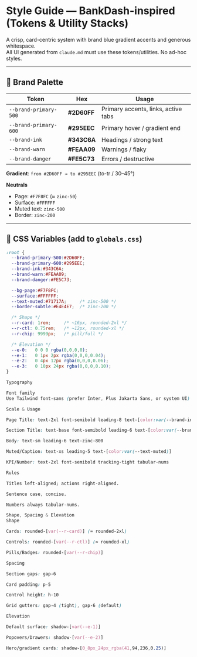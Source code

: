 # Style Guide — BankDash-inspired (Tokens & Utility Stacks)

A crisp, card-centric system with brand blue gradient accents and generous whitespace.  
All UI generated from `claude.md` must use these tokens/utilities. No ad-hoc styles.

---

## 🎨 Brand Palette

| Token | Hex | Usage |
|---|---|---|
| `--brand-primary-500` | **#2D60FF** | Primary accents, links, active tabs |
| `--brand-primary-600` | **#295EEC** | Primary hover / gradient end |
| `--brand-ink` | **#343C6A** | Headings / strong text |
| `--brand-warn` | **#FEAA09** | Warnings / flaky |
| `--brand-danger` | **#FE5C73** | Errors / destructive |

**Gradient**: `from #2D60FF → to #295EEC` (to-tr / 30–45°)

**Neutrals**
- Page: `#F7F8FC` (≈ `zinc-50`)
- Surface: `#FFFFFF`
- Muted text: `zinc-500`
- Border: `zinc-200`

---

## 🧪 CSS Variables (add to `globals.css`)
```css
:root {
  --brand-primary-500:#2D60FF;
  --brand-primary-600:#295EEC;
  --brand-ink:#343C6A;
  --brand-warn:#FEAA09;
  --brand-danger:#FE5C73;

  --bg-page:#F7F8FC;
  --surface:#FFFFFF;
  --text-muted:#71717A;     /* zinc-500 */
  --border-subtle:#E4E4E7;  /* zinc-200 */

  /* Shape */
  --r-card: 1rem;     /* ~16px, rounded-2xl */
  --r-ctl: 0.75rem;   /* ~12px, rounded-xl */
  --r-chip: 9999px;   /* pill/full */

  /* Elevation */
  --e-0:   0 0 0 rgba(0,0,0,0);
  --e-1:   0 1px 2px rgba(0,0,0,0.04);
  --e-2:   0 4px 12px rgba(0,0,0,0.06);
  --e-3:   0 10px 24px rgba(0,0,0,0.10);
}

Typography

Font family
Use Tailwind font-sans (prefer Inter, Plus Jakarta Sans, or system UI).

Scale & Usage

Page Title: text-2xl font-semibold leading-8 text-[color:var(--brand-ink)]

Section Title: text-base font-semibold leading-6 text-[color:var(--brand-ink)]

Body: text-sm leading-6 text-zinc-800

Muted/Caption: text-xs leading-5 text-[color:var(--text-muted)]

KPI/Number: text-2xl font-semibold tracking-tight tabular-nums

Rules

Titles left-aligned; actions right-aligned.

Sentence case, concise.

Numbers always tabular-nums.

Shape, Spacing & Elevation
Shape

Cards: rounded-[var(--r-card)] (≈ rounded-2xl)

Controls: rounded-[var(--r-ctl)] (≈ rounded-xl)

Pills/Badges: rounded-[var(--r-chip)]

Spacing

Section gaps: gap-6

Card padding: p-5

Control height: h-10

Grid gutters: gap-4 (tight), gap-6 (default)

Elevation

Default surface: shadow-[var(--e-1)]

Popovers/Drawers: shadow-[var(--e-2)]

Hero/gradient cards: shadow-[0_8px_24px_rgba(41,94,236,0.25)]